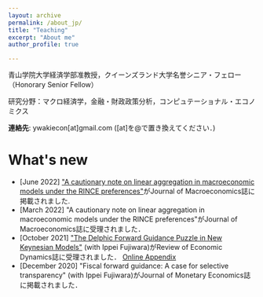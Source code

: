 ```yaml
---
layout: archive
permalink: /about_jp/
title: "Teaching"
excerpt: "About me"
author_profile: true

---
```


青山学院大学経済学部准教授，クイーンズランド大学名誉シニア・フェロー（Honorary Senior Fellow）

研究分野：マクロ経済学，金融・財政政策分析，コンピュテーショナル・エコノミクス

**連絡先**: ywakiecon[at]gmail.com    ([at]を@で置き換えてください．)

What's new
======
* [June 2022] ["A cautionary note on linear aggregation in macroeconomic models under the RINCE preferences"](https://www.sciencedirect.com/science/article/abs/pii/S0164070422000222)がJournal of Macroeconomics誌に掲載されました. 
* [March 2022] "A cautionary note on linear aggregation in macroeconomic models under the RINCE preferences"がJournal of Macroeconomics誌に受理されました．
* [October 2021] ["The Delphic Forward Guidance Puzzle in New Keynesian Models"](https://www.sciencedirect.com/science/article/pii/S1094202521000752?dgcid=author) (with Ippei Fujiwara)がReview of Economic Dynamics誌に受理されました． [Online Appendix](/files/Fujiwara_Waki_DFGP_OnlineAppendix.pdf)
* [December 2020] "Fiscal forward guidance: A case for selective transparency" (with Ippei Fujiwara)がJournal of Monetary Economics誌に掲載されました．




